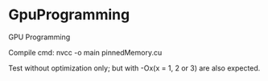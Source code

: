 # GpuProgramming
GPU Programming

Compile cmd:
nvcc -o main pinnedMemory.cu

Test without optimization only;
but with -Ox(x = 1, 2 or 3) are also expected.
